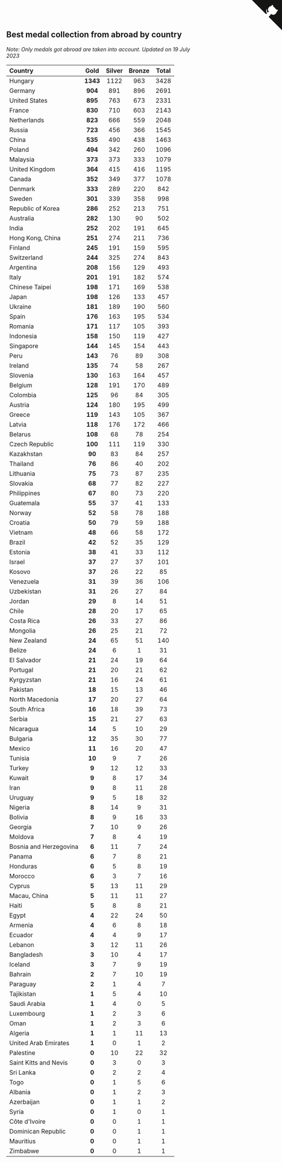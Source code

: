 ## Best medal collection from abroad by country

*Note: Only medals got abroad are taken into account.*
*Updated on 19 July 2023*

| Country | Gold | Silver | Bronze | Total |
| :--- | :--: | :--: | :--: | :--: |
| Hungary | **1343** | 1122 | 963 | 3428 |
| Germany | **904** | 891 | 896 | 2691 |
| United States | **895** | 763 | 673 | 2331 |
| France | **830** | 710 | 603 | 2143 |
| Netherlands | **823** | 666 | 559 | 2048 |
| Russia | **723** | 456 | 366 | 1545 |
| China | **535** | 490 | 438 | 1463 |
| Poland | **494** | 342 | 260 | 1096 |
| Malaysia | **373** | 373 | 333 | 1079 |
| United Kingdom | **364** | 415 | 416 | 1195 |
| Canada | **352** | 349 | 377 | 1078 |
| Denmark | **333** | 289 | 220 | 842 |
| Sweden | **301** | 339 | 358 | 998 |
| Republic of Korea | **286** | 252 | 213 | 751 |
| Australia | **282** | 130 | 90 | 502 |
| India | **252** | 202 | 191 | 645 |
| Hong Kong, China | **251** | 274 | 211 | 736 |
| Finland | **245** | 191 | 159 | 595 |
| Switzerland | **244** | 325 | 274 | 843 |
| Argentina | **208** | 156 | 129 | 493 |
| Italy | **201** | 191 | 182 | 574 |
| Chinese Taipei | **198** | 171 | 169 | 538 |
| Japan | **198** | 126 | 133 | 457 |
| Ukraine | **181** | 189 | 190 | 560 |
| Spain | **176** | 163 | 195 | 534 |
| Romania | **171** | 117 | 105 | 393 |
| Indonesia | **158** | 150 | 119 | 427 |
| Singapore | **144** | 145 | 154 | 443 |
| Peru | **143** | 76 | 89 | 308 |
| Ireland | **135** | 74 | 58 | 267 |
| Slovenia | **130** | 163 | 164 | 457 |
| Belgium | **128** | 191 | 170 | 489 |
| Colombia | **125** | 96 | 84 | 305 |
| Austria | **124** | 180 | 195 | 499 |
| Greece | **119** | 143 | 105 | 367 |
| Latvia | **118** | 176 | 172 | 466 |
| Belarus | **108** | 68 | 78 | 254 |
| Czech Republic | **100** | 111 | 119 | 330 |
| Kazakhstan | **90** | 83 | 84 | 257 |
| Thailand | **76** | 86 | 40 | 202 |
| Lithuania | **75** | 73 | 87 | 235 |
| Slovakia | **68** | 77 | 82 | 227 |
| Philippines | **67** | 80 | 73 | 220 |
| Guatemala | **55** | 37 | 41 | 133 |
| Norway | **52** | 58 | 78 | 188 |
| Croatia | **50** | 79 | 59 | 188 |
| Vietnam | **48** | 66 | 58 | 172 |
| Brazil | **42** | 52 | 35 | 129 |
| Estonia | **38** | 41 | 33 | 112 |
| Israel | **37** | 27 | 37 | 101 |
| Kosovo | **37** | 26 | 22 | 85 |
| Venezuela | **31** | 39 | 36 | 106 |
| Uzbekistan | **31** | 26 | 27 | 84 |
| Jordan | **29** | 8 | 14 | 51 |
| Chile | **28** | 20 | 17 | 65 |
| Costa Rica | **26** | 33 | 27 | 86 |
| Mongolia | **26** | 25 | 21 | 72 |
| New Zealand | **24** | 65 | 51 | 140 |
| Belize | **24** | 6 | 1 | 31 |
| El Salvador | **21** | 24 | 19 | 64 |
| Portugal | **21** | 20 | 21 | 62 |
| Kyrgyzstan | **21** | 16 | 24 | 61 |
| Pakistan | **18** | 15 | 13 | 46 |
| North Macedonia | **17** | 20 | 27 | 64 |
| South Africa | **16** | 18 | 39 | 73 |
| Serbia | **15** | 21 | 27 | 63 |
| Nicaragua | **14** | 5 | 10 | 29 |
| Bulgaria | **12** | 35 | 30 | 77 |
| Mexico | **11** | 16 | 20 | 47 |
| Tunisia | **10** | 9 | 7 | 26 |
| Turkey | **9** | 12 | 12 | 33 |
| Kuwait | **9** | 8 | 17 | 34 |
| Iran | **9** | 8 | 11 | 28 |
| Uruguay | **9** | 5 | 18 | 32 |
| Nigeria | **8** | 14 | 9 | 31 |
| Bolivia | **8** | 9 | 16 | 33 |
| Georgia | **7** | 10 | 9 | 26 |
| Moldova | **7** | 8 | 4 | 19 |
| Bosnia and Herzegovina | **6** | 11 | 7 | 24 |
| Panama | **6** | 7 | 8 | 21 |
| Honduras | **6** | 5 | 8 | 19 |
| Morocco | **6** | 3 | 7 | 16 |
| Cyprus | **5** | 13 | 11 | 29 |
| Macau, China | **5** | 11 | 11 | 27 |
| Haiti | **5** | 8 | 8 | 21 |
| Egypt | **4** | 22 | 24 | 50 |
| Armenia | **4** | 6 | 8 | 18 |
| Ecuador | **4** | 4 | 9 | 17 |
| Lebanon | **3** | 12 | 11 | 26 |
| Bangladesh | **3** | 10 | 4 | 17 |
| Iceland | **3** | 7 | 9 | 19 |
| Bahrain | **2** | 7 | 10 | 19 |
| Paraguay | **2** | 1 | 4 | 7 |
| Tajikistan | **1** | 5 | 4 | 10 |
| Saudi Arabia | **1** | 4 | 0 | 5 |
| Luxembourg | **1** | 2 | 3 | 6 |
| Oman | **1** | 2 | 3 | 6 |
| Algeria | **1** | 1 | 11 | 13 |
| United Arab Emirates | **1** | 0 | 1 | 2 |
| Palestine | **0** | 10 | 22 | 32 |
| Saint Kitts and Nevis | **0** | 3 | 0 | 3 |
| Sri Lanka | **0** | 2 | 2 | 4 |
| Togo | **0** | 1 | 5 | 6 |
| Albania | **0** | 1 | 2 | 3 |
| Azerbaijan | **0** | 1 | 1 | 2 |
| Syria | **0** | 1 | 0 | 1 |
| Côte d'Ivoire | **0** | 0 | 1 | 1 |
| Dominican Republic | **0** | 0 | 1 | 1 |
| Mauritius | **0** | 0 | 1 | 1 |
| Zimbabwe | **0** | 0 | 1 | 1 |


<a href="https://github.com/jonatanklosko/wca_statistics" class="github-corner" aria-label="View source on Github"><svg width="80" height="80" viewBox="0 0 250 250" style="fill:#151513; color:#fff; position: absolute; top: 0; border: 0; right: 0;" aria-hidden="true"><path d="M0,0 L115,115 L130,115 L142,142 L250,250 L250,0 Z"></path><path d="M128.3,109.0 C113.8,99.7 119.0,89.6 119.0,89.6 C122.0,82.7 120.5,78.6 120.5,78.6 C119.2,72.0 123.4,76.3 123.4,76.3 C127.3,80.9 125.5,87.3 125.5,87.3 C122.9,97.6 130.6,101.9 134.4,103.2" fill="currentColor" style="transform-origin: 130px 106px;" class="octo-arm"></path><path d="M115.0,115.0 C114.9,115.1 118.7,116.5 119.8,115.4 L133.7,101.6 C136.9,99.2 139.9,98.4 142.2,98.6 C133.8,88.0 127.5,74.4 143.8,58.0 C148.5,53.4 154.0,51.2 159.7,51.0 C160.3,49.4 163.2,43.6 171.4,40.1 C171.4,40.1 176.1,42.5 178.8,56.2 C183.1,58.6 187.2,61.8 190.9,65.4 C194.5,69.0 197.7,73.2 200.1,77.6 C213.8,80.2 216.3,84.9 216.3,84.9 C212.7,93.1 206.9,96.0 205.4,96.6 C205.1,102.4 203.0,107.8 198.3,112.5 C181.9,128.9 168.3,122.5 157.7,114.1 C157.9,116.9 156.7,120.9 152.7,124.9 L141.0,136.5 C139.8,137.7 141.6,141.9 141.8,141.8 Z" fill="currentColor" class="octo-body"></path></svg></a><style>.github-corner:hover .octo-arm{animation:octocat-wave 560ms ease-in-out}@keyframes octocat-wave{0%,100%{transform:rotate(0)}20%,60%{transform:rotate(-25deg)}40%,80%{transform:rotate(10deg)}}@media (max-width:500px){.github-corner:hover .octo-arm{animation:none}.github-corner .octo-arm{animation:octocat-wave 560ms ease-in-out}}</style>
